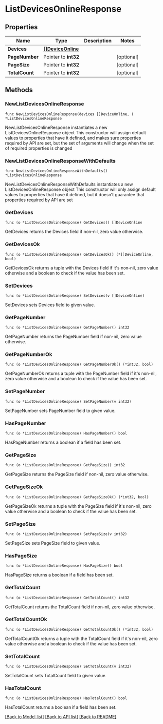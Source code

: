 # ListDevicesOnlineResponse

## Properties

Name | Type | Description | Notes
------------ | ------------- | ------------- | -------------
**Devices** | [**[]DeviceOnline**](DeviceOnline.md) |  | 
**PageNumber** | Pointer to **int32** |  | [optional] 
**PageSize** | Pointer to **int32** |  | [optional] 
**TotalCount** | Pointer to **int32** |  | [optional] 

## Methods

### NewListDevicesOnlineResponse

`func NewListDevicesOnlineResponse(devices []DeviceOnline, ) *ListDevicesOnlineResponse`

NewListDevicesOnlineResponse instantiates a new ListDevicesOnlineResponse object
This constructor will assign default values to properties that have it defined,
and makes sure properties required by API are set, but the set of arguments
will change when the set of required properties is changed

### NewListDevicesOnlineResponseWithDefaults

`func NewListDevicesOnlineResponseWithDefaults() *ListDevicesOnlineResponse`

NewListDevicesOnlineResponseWithDefaults instantiates a new ListDevicesOnlineResponse object
This constructor will only assign default values to properties that have it defined,
but it doesn't guarantee that properties required by API are set

### GetDevices

`func (o *ListDevicesOnlineResponse) GetDevices() []DeviceOnline`

GetDevices returns the Devices field if non-nil, zero value otherwise.

### GetDevicesOk

`func (o *ListDevicesOnlineResponse) GetDevicesOk() (*[]DeviceOnline, bool)`

GetDevicesOk returns a tuple with the Devices field if it's non-nil, zero value otherwise
and a boolean to check if the value has been set.

### SetDevices

`func (o *ListDevicesOnlineResponse) SetDevices(v []DeviceOnline)`

SetDevices sets Devices field to given value.


### GetPageNumber

`func (o *ListDevicesOnlineResponse) GetPageNumber() int32`

GetPageNumber returns the PageNumber field if non-nil, zero value otherwise.

### GetPageNumberOk

`func (o *ListDevicesOnlineResponse) GetPageNumberOk() (*int32, bool)`

GetPageNumberOk returns a tuple with the PageNumber field if it's non-nil, zero value otherwise
and a boolean to check if the value has been set.

### SetPageNumber

`func (o *ListDevicesOnlineResponse) SetPageNumber(v int32)`

SetPageNumber sets PageNumber field to given value.

### HasPageNumber

`func (o *ListDevicesOnlineResponse) HasPageNumber() bool`

HasPageNumber returns a boolean if a field has been set.

### GetPageSize

`func (o *ListDevicesOnlineResponse) GetPageSize() int32`

GetPageSize returns the PageSize field if non-nil, zero value otherwise.

### GetPageSizeOk

`func (o *ListDevicesOnlineResponse) GetPageSizeOk() (*int32, bool)`

GetPageSizeOk returns a tuple with the PageSize field if it's non-nil, zero value otherwise
and a boolean to check if the value has been set.

### SetPageSize

`func (o *ListDevicesOnlineResponse) SetPageSize(v int32)`

SetPageSize sets PageSize field to given value.

### HasPageSize

`func (o *ListDevicesOnlineResponse) HasPageSize() bool`

HasPageSize returns a boolean if a field has been set.

### GetTotalCount

`func (o *ListDevicesOnlineResponse) GetTotalCount() int32`

GetTotalCount returns the TotalCount field if non-nil, zero value otherwise.

### GetTotalCountOk

`func (o *ListDevicesOnlineResponse) GetTotalCountOk() (*int32, bool)`

GetTotalCountOk returns a tuple with the TotalCount field if it's non-nil, zero value otherwise
and a boolean to check if the value has been set.

### SetTotalCount

`func (o *ListDevicesOnlineResponse) SetTotalCount(v int32)`

SetTotalCount sets TotalCount field to given value.

### HasTotalCount

`func (o *ListDevicesOnlineResponse) HasTotalCount() bool`

HasTotalCount returns a boolean if a field has been set.


[[Back to Model list]](../README.md#documentation-for-models) [[Back to API list]](../README.md#documentation-for-api-endpoints) [[Back to README]](../README.md)


